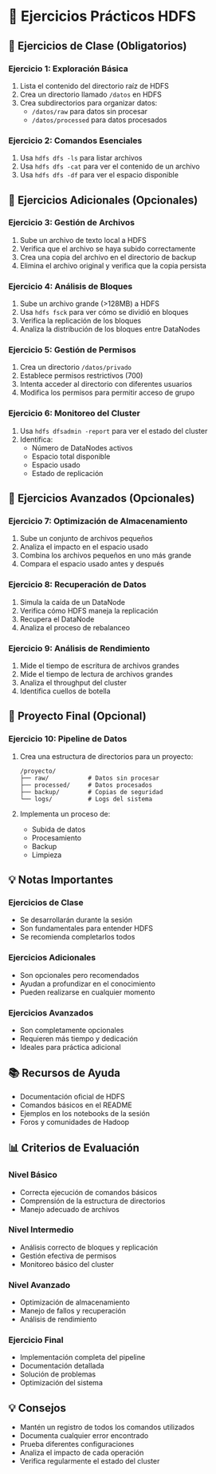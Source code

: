 # 📝 Ejercicios Prácticos HDFS

## 🎯 Ejercicios de Clase (Obligatorios)

### Ejercicio 1: Exploración Básica
1. Lista el contenido del directorio raíz de HDFS
2. Crea un directorio llamado `/datos` en HDFS
3. Crea subdirectorios para organizar datos:
   - `/datos/raw` para datos sin procesar
   - `/datos/processed` para datos procesados

### Ejercicio 2: Comandos Esenciales
1. Usa `hdfs dfs -ls` para listar archivos
2. Usa `hdfs dfs -cat` para ver el contenido de un archivo
3. Usa `hdfs dfs -df` para ver el espacio disponible

## 🎯 Ejercicios Adicionales (Opcionales)

### Ejercicio 3: Gestión de Archivos
1. Sube un archivo de texto local a HDFS
2. Verifica que el archivo se haya subido correctamente
3. Crea una copia del archivo en el directorio de backup
4. Elimina el archivo original y verifica que la copia persista

### Ejercicio 4: Análisis de Bloques
1. Sube un archivo grande (>128MB) a HDFS
2. Usa `hdfs fsck` para ver cómo se dividió en bloques
3. Verifica la replicación de los bloques
4. Analiza la distribución de los bloques entre DataNodes

### Ejercicio 5: Gestión de Permisos
1. Crea un directorio `/datos/privado`
2. Establece permisos restrictivos (700)
3. Intenta acceder al directorio con diferentes usuarios
4. Modifica los permisos para permitir acceso de grupo

### Ejercicio 6: Monitoreo del Cluster
1. Usa `hdfs dfsadmin -report` para ver el estado del cluster
2. Identifica:
   - Número de DataNodes activos
   - Espacio total disponible
   - Espacio usado
   - Estado de replicación

## 🎯 Ejercicios Avanzados (Opcionales)

### Ejercicio 7: Optimización de Almacenamiento
1. Sube un conjunto de archivos pequeños
2. Analiza el impacto en el espacio usado
3. Combina los archivos pequeños en uno más grande
4. Compara el espacio usado antes y después

### Ejercicio 8: Recuperación de Datos
1. Simula la caída de un DataNode
2. Verifica cómo HDFS maneja la replicación
3. Recupera el DataNode
4. Analiza el proceso de rebalanceo

### Ejercicio 9: Análisis de Rendimiento
1. Mide el tiempo de escritura de archivos grandes
2. Mide el tiempo de lectura de archivos grandes
3. Analiza el throughput del cluster
4. Identifica cuellos de botella

## 🎯 Proyecto Final (Opcional)

### Ejercicio 10: Pipeline de Datos
1. Crea una estructura de directorios para un proyecto:
   ```
   /proyecto/
   ├── raw/           # Datos sin procesar
   ├── processed/     # Datos procesados
   ├── backup/        # Copias de seguridad
   └── logs/          # Logs del sistema
   ```

2. Implementa un proceso de:
   - Subida de datos
   - Procesamiento
   - Backup
   - Limpieza

## 💡 Notas Importantes

### Ejercicios de Clase
- Se desarrollarán durante la sesión
- Son fundamentales para entender HDFS
- Se recomienda completarlos todos

### Ejercicios Adicionales
- Son opcionales pero recomendados
- Ayudan a profundizar en el conocimiento
- Pueden realizarse en cualquier momento

### Ejercicios Avanzados
- Son completamente opcionales
- Requieren más tiempo y dedicación
- Ideales para práctica adicional

## 📚 Recursos de Ayuda
- Documentación oficial de HDFS
- Comandos básicos en el README
- Ejemplos en los notebooks de la sesión
- Foros y comunidades de Hadoop

## 📊 Criterios de Evaluación

### Nivel Básico
- Correcta ejecución de comandos básicos
- Comprensión de la estructura de directorios
- Manejo adecuado de archivos

### Nivel Intermedio
- Análisis correcto de bloques y replicación
- Gestión efectiva de permisos
- Monitoreo básico del cluster

### Nivel Avanzado
- Optimización de almacenamiento
- Manejo de fallos y recuperación
- Análisis de rendimiento

### Ejercicio Final
- Implementación completa del pipeline
- Documentación detallada
- Solución de problemas
- Optimización del sistema

## 💡 Consejos
- Mantén un registro de todos los comandos utilizados
- Documenta cualquier error encontrado
- Prueba diferentes configuraciones
- Analiza el impacto de cada operación
- Verifica regularmente el estado del cluster 
